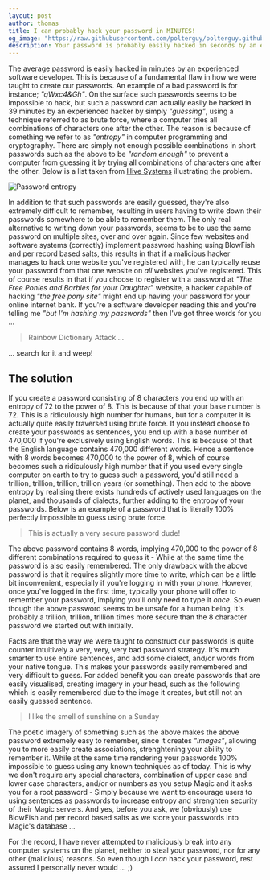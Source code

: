 ```yaml
---
layout: post
author: thomas
title: I can probably hack your password in MINUTES!
og_image: "https://raw.githubusercontent.com/polterguy/polterguy.github.io/master/images/blogs/password-entropy.jpg"
description: Your password is probably easily hacked in seconds by an experienced hacker, here's why, and what you can do to avoid it.
---
```


The average password is easily hacked in minutes by an experienced software developer. This is because of a fundamental flaw in how we were taught to create our passwords. An example of a bad password is for instance; _"qWxc4&Gh"_. On the surface such passwords seems to be impossible to hack, but such a password can actually easily be hacked in 39 minutes by an experienced hacker by simply _"guessing"_, using a technique referred to as brute force, where a computer tries all combinations of characters one after the other. The reason is because of something we refer to as _"entropy"_ in computer programming and cryptography. There are simply not enough possible combinations in short passwords such as the above to be _"random enough"_ to prevent a computer from guessing it by trying all combinations of characters one after the other. Below is a list taken from [Hive Systems](https://www.hivesystems.io/) illustrating the problem.

![Password entropy](https://raw.githubusercontent.com/polterguy/polterguy.github.io/master/images/blogs/password-entropy.jpg)

In addition to that such passwords are easily guessed, they're also extremely difficult to remember, resulting in users having to write down their passwords somewhere to be able to remember them. The only real alternative to writing down your passwords, seems to be to use the same password on multiple sites, over and over again. Since few websites and software systems (correctly) implement password hashing using BlowFish and per record based salts, this results in that if a malicious hacker manages to hack one website you've registered with, he can typically reuse your password from that one website on _all_ websites you've registered. This of course results in that if you choose to register with a password at _"The Free Ponies and Barbies for your Daughter_" website, a hacker capable of hacking _"the free pony site"_ might end up having your password for your online internet bank. If you're a software developer reading this and you're telling me _"but I'm hashing my passwords"_ then I've got three words for you ...

> Rainbow Dictionary Attack ...

... search for it and weep!

## The solution

If you create a password consisting of 8 characters you end up with an entropy of 72 to the power of 8. This is because of that your base number is 72. This is a ridiculously high number for humans, but for a computer it is actually quite easily traversed using brute force. If you instead choose to create your passwords as sentences, you end up with a base number of 470,000 if you're exclusively using English words. This is because of that the English language contains 470,000 different words. Hence a sentence with 8 words becomes 470,000 to the power of 8, which of course becomes such a ridiculously high number that if you used every single computer on earth to try to guess such a password, you'd still need a trillion, trillion, trillion, trillion years (or something). Then add to the above entropy by realising there exists hundreds of actively used languages on the planet, and thousands of dialects, further adding to the entropy of your passwords. Below is an example of a password that is literally 100% perfectly impossible to guess using brute force.

> This is actually a very secure password dude!

The above password contains 8 words, implying 470,000 to the power of 8 different combinations required to guess it - While at the same time the password is also easily remembered. The only drawback with the above password is that it requires slightly more time to write, which can be a little bit inconvenient, especially if you're logging in with your phone. However, once you've logged in the first time, typically your phone will offer to remember your password, implying you'll only need to type it _once_. So even though the above password seems to be unsafe for a human being, it's probably a trillion, trillion, trillion times more secure than the 8 character password we started out with initially.

Facts are that the way we were taught to construct our passwords is quite counter intuitively a very, very, very bad password strategy. It's much smarter to use entire sentences, and add some dialect, and/or words from your native tongue. This makes your passwords easily remembered and very difficult to guess. For added benefit you can create passwords that are easily visualised, creating imagery in your head, such as the following which is easily remembered due to the image it creates, but still not an easily guessed sentence.

> I like the smell of sunshine on a Sunday

The poetic imagery of something such as the above makes the above password extremely easy to remember, since it creates _"images"_, allowing you to more easily create associations, strenghtening your ability to remember it. While at the same time rendering your passwords 100% impossible to guess using any known techniques as of today. This is why we don't require any special characters, combination of upper case and lower case characters, and/or or numbers as you setup Magic and it asks you for a root password - Simply because we want to encourage users to using sentences as passwords to increase entropy and strenghten security of their Magic servers. And yes, before you ask, we (obviously) use BlowFish and per record based salts as we store your passwords into Magic's database ...

For the record, I have never attempted to maliciously break into any computer systems on the planet, neither to steal your password, nor for any other (malicious) reasons. So even though I _can_ hack your password, rest assured I personally never would ... ;)
